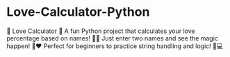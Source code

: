 # Love-Calculator-Python
💖 Love Calculator 💖 A fun Python project that calculates your love percentage based on names! 💑✨ Just enter two names and see the magic happen! 🔢❤️ Perfect for beginners to practice string handling and logic! 🧠💻
